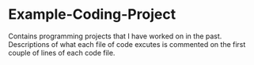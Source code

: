 # Example-Coding-Project
Contains programming projects that I have worked on in the past. Descriptions of what each file of code excutes is commented on the first couple of lines of each code file.
